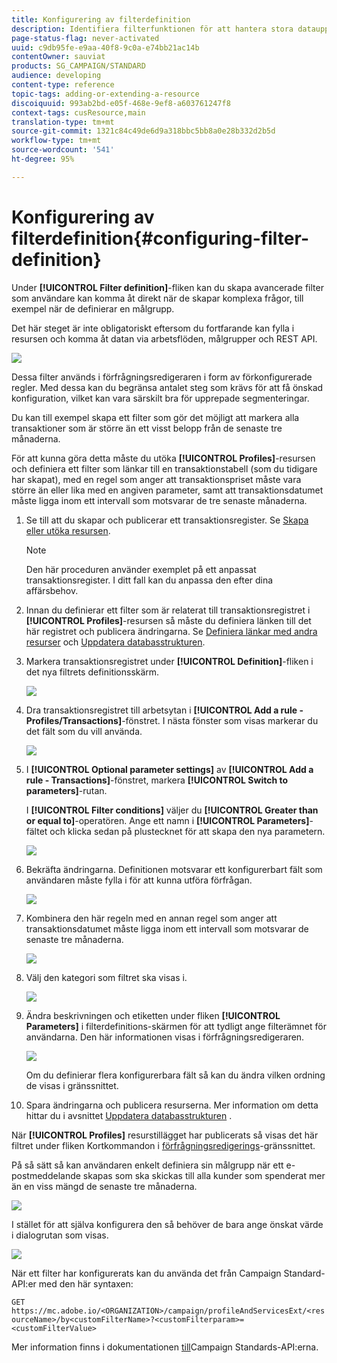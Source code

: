 ```yaml
---
title: Konfigurering av filterdefinition
description: Identifiera filterfunktionen för att hantera stora datauppsättningar.
page-status-flag: never-activated
uuid: c9db95fe-e9aa-40f8-9c0a-e74bb21ac14b
contentOwner: sauviat
products: SG_CAMPAIGN/STANDARD
audience: developing
content-type: reference
topic-tags: adding-or-extending-a-resource
discoiquuid: 993ab2bd-e05f-468e-9ef8-a603761247f8
context-tags: cusResource,main
translation-type: tm+mt
source-git-commit: 1321c84c49de6d9a318bbc5bb8a0e28b332d2b5d
workflow-type: tm+mt
source-wordcount: '541'
ht-degree: 95%

---
```



# Konfigurering av filterdefinition{#configuring-filter-definition}

Under **[!UICONTROL Filter definition]**-fliken kan du skapa avancerade filter som användare kan komma åt direkt när de skapar komplexa frågor, till exempel när de definierar en målgrupp.

Det här steget är inte obligatoriskt eftersom du fortfarande kan fylla i resursen och komma åt datan via arbetsflöden, målgrupper och REST API.

![](assets/custom_resource_filter-definition.png)

Dessa filter används i förfrågningsredigeraren i form av förkonfigurerade regler.  Med dessa kan du begränsa antalet steg som krävs för att få önskad konfiguration, vilket kan vara särskilt bra för upprepade segmenteringar.

Du kan till exempel skapa ett filter som gör det möjligt att markera alla transaktioner som är större än ett visst belopp från de senaste tre månaderna.

För att kunna göra detta måste du utöka **[!UICONTROL Profiles]**-resursen och definiera ett filter som länkar till en transaktionstabell (som du tidigare har skapat), med en regel som anger att transaktionspriset måste vara större än eller lika med en angiven parameter, samt att transaktionsdatumet måste ligga inom ett intervall som motsvarar de tre senaste månaderna.

1. Se till att du skapar och publicerar ett transaktionsregister.  Se [Skapa eller utöka resursen](../../developing/using/creating-or-extending-the-resource.md).

   >[!NOTE]
   >
   >Den här proceduren använder exemplet på ett anpassat transaktionsregister.  I ditt fall kan du anpassa den efter dina affärsbehov.

1. Innan du definierar ett filter som är relaterat till transaktionsregistret i **[!UICONTROL Profiles]**-resursen så måste du definiera länken till det här registret och publicera ändringarna.  Se [Definiera länkar med andra resurser](../../developing/using/configuring-the-resource-s-data-structure.md#defining-links-with-other-resources) och [Uppdatera databasstrukturen](../../developing/using/updating-the-database-structure.md).
1. Markera transaktionsregistret under **[!UICONTROL Definition]**-fliken i det nya filtrets definitionsskärm.

   ![](assets/custom_resource_filter-definition_example-empty.png)

1. Dra transaktionsregistret till arbetsytan i **[!UICONTROL Add a rule - Profiles/Transactions]**-fönstret.  I nästa fönster som visas markerar du det fält som du vill använda.

   ![](assets/custom_resource_filter-definition_example-field.png)

1. I **[!UICONTROL Optional parameter settings]** av **[!UICONTROL Add a rule - Transactions]**-fönstret, markera **[!UICONTROL Switch to parameters]**-rutan.

   I **[!UICONTROL Filter conditions]** väljer du **[!UICONTROL Greater than or equal to]**-operatören.  Ange ett namn i **[!UICONTROL Parameters]**-fältet och klicka sedan på plustecknet för att skapa den nya parametern.

   ![](assets/custom_resource_filter-definition_example-parameter.png)

1. Bekräfta ändringarna.  Definitionen motsvarar ett konfigurerbart fält som användaren måste fylla i för att kunna utföra förfrågan.

   ![](assets/custom_resource_filter-definition_ex_edit-rule.png)

1. Kombinera den här regeln med en annan regel som anger att transaktionsdatumet måste ligga inom ett intervall som motsvarar de senaste tre månaderna.

   ![](assets/custom_resource_filter-definition_example.png)

1. Välj den kategori som filtret ska visas i.

   ![](assets/custom_resource_filter-definition_category.png)

1. Ändra beskrivningen och etiketten under fliken **[!UICONTROL Parameters]** i filterdefinitions-skärmen för att tydligt ange filterämnet för användarna.  Den här informationen visas i förfrågningsredigeraren.

   ![](assets/custom_resource_filter-definition_parameters.png)

   Om du definierar flera konfigurerbara fält så kan du ändra vilken ordning de visas i gränssnittet.

1. Spara ändringarna och publicera resurserna.  Mer information om detta hittar du i avsnittet [Uppdatera databasstrukturen](../../developing/using/updating-the-database-structure.md) .

När **[!UICONTROL Profiles]** resurstillägget har publicerats så visas det här filtret under fliken Kortkommandon i [förfrågningsredigerings](../../automating/using/editing-queries.md)-gränssnittet.

På så sätt så kan användaren enkelt definiera sin målgrupp när ett e-postmeddelande skapas som ska skickas till alla kunder som spenderat mer än en viss mängd de senaste tre månaderna.

![](assets/custom_resource_filter-definition_email-audience.png)

I stället för att själva konfigurera den så behöver de bara ange önskat värde i dialogrutan som visas.

![](assets/custom_resource_filter-definition_email-audience_filter.png)

När ett filter har konfigurerats kan du använda det från Campaign Standard-API:er med den här syntaxen:

`GET https://mc.adobe.io/<ORGANIZATION>/campaign/profileAndServicesExt/<resourceName>/by<customFilterName>?<customFilterparam>=<customFilterValue>`

Mer information finns i dokumentationen [till](../../api/using/filtering.md#custom-filters)Campaign Standards-API:erna.
